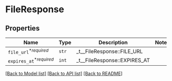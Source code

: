 # FileResponse



## Properties
Name | Type | Description | Notes
------------ | ------------- | ------------- | -------------
| `file_url`<sup>*_required_</sup> | ```str``` |  _t__FileResponse::FILE_URL  |  |
| `expires_at`<sup>*_required_</sup> | ```int``` |  _t__FileResponse::EXPIRES_AT  |  |

[[Back to Model list]](../README.md#documentation-for-models) [[Back to API list]](../README.md#documentation-for-api-endpoints) [[Back to README]](../README.md)


